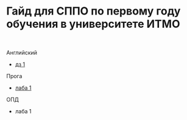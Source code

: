 # Гайд для СППО по первому году обучения в университете ИТМО
<br />

Английский<br />

- [дз 1](https://github.com/frizyyu/first_year_in_ITMO/files/12570159/English.hw.1.pdf)<br />

Прога<br />

- [лаба 1](https://github.com/frizyyu/lab1_prog)<br />

ОПД<br />

- лаба 1
